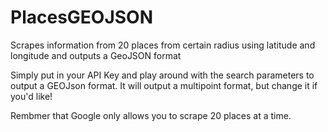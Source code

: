 # PlacesGEOJSON
Scrapes information from 20 places from certain radius using latitude and longitude and outputs a GeoJSON format

Simply put in your API Key and play around with the search parameters to output a GEOJson format. It will output a multipoint format, but change it if you'd like! 

Rembmer that Google only allows you to scrape 20 places at a time.
